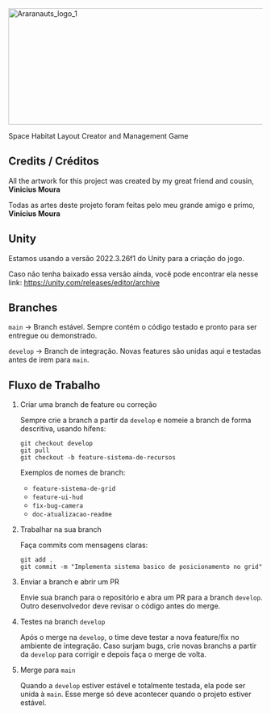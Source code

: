 <img width="512" height="231" alt="Araranauts_logo_1" src="https://github.com/user-attachments/assets/3e4e2aa2-a0a3-43ab-aa6f-1834048ed93e" />

Space Habitat Layout Creator and Management Game

## Credits / Créditos

All the artwork for this project was created by my great friend and cousin, **Vinicius Moura**

Todas as artes deste projeto foram feitas pelo meu grande amigo e primo, **Vinicius Moura**

## Unity
Estamos usando a versão 2022.3.26f1 do Unity para a criação do jogo.

Caso não tenha baixado essa versão ainda, você pode encontrar ela nesse link: https://unity.com/releases/editor/archive

## Branches
```main``` → Branch estável. Sempre contém o código testado e pronto para ser entregue ou demonstrado.

```develop``` → Branch de integração. Novas features são unidas aqui e testadas antes de irem para ```main```.

## Fluxo de Trabalho
1. Criar uma branch de feature ou correção
   
   Sempre crie a branch a partir da ```develop``` e nomeie a branch de forma descritiva, usando hífens:
   ```
   git checkout develop
   git pull
   git checkout -b feature-sistema-de-recursos
   ```
   Exemplos de nomes de branch:
   - ```feature-sistema-de-grid```
   - ```feature-ui-hud```
   - ```fix-bug-camera```
   - ```doc-atualizacao-readme```

2. Trabalhar na sua branch

   Faça commits com mensagens claras:
     ```
     git add .
     git commit -m "Implementa sistema basico de posicionamento no grid"
     ```
     
3. Enviar a branch e abrir um PR

   Envie sua branch para o repositório e abra um PR para a branch ```develop```. Outro desenvolvedor deve revisar o código antes do merge.

4. Testes na branch ```develop```

   Após o merge na ```develop```, o time deve testar a nova feature/fix no ambiente de integração. Caso surjam bugs, crie novas branchs a partir da ```develop``` para corrigir e depois faça o merge de volta.

5. Merge para ```main```

   Quando a ```develop``` estiver estável e totalmente testada, ela pode ser unida à ```main```. Esse merge só deve acontecer quando o projeto estiver estável.

